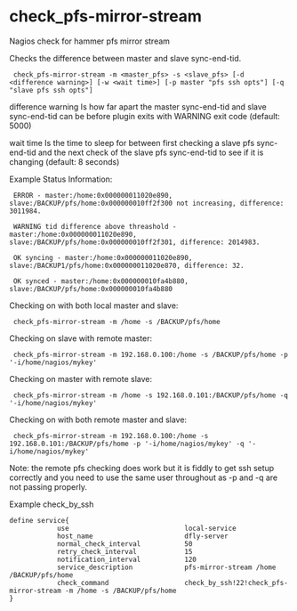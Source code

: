 # check_pfs-mirror-stream
Nagios check for hammer pfs mirror stream

Checks the difference between master and slave sync-end-tid.

     check_pfs-mirror-stream -m <master_pfs> -s <slave_pfs> [-d <difference warning>] [-w <wait time>] [-p master "pfs ssh opts"] [-q "slave pfs ssh opts"]
     
difference warning
Is how far apart the master sync-end-tid and slave sync-end-tid can be before plugin exits with WARNING exit code (default: 5000)

wait time
Is the time to sleep for between first checking a slave pfs sync-end-tid and the next check of the slave pfs sync-end-tid to see if it is changing (default: 8 seconds)

Example Status Information:

     ERROR - master:/home:0x000000011020e890, slave:/BACKUP/pfs/home:0x000000010ff2f300 not increasing, difference: 3011984. 

     WARNING tid difference above threashold - master:/home:0x000000011020e890, slave:/BACKUP/pfs/home:0x000000010ff2f301, difference: 2014983. 

     OK syncing - master:/home:0x000000011020e890, slave:/BACKUP1/pfs/home:0x000000011020e870, difference: 32.

     OK synced - master:/home:0x000000010fa4b880, slave:/BACKUP/pfs/home:0x000000010fa4b880


Checking on with both local master and slave:

     check_pfs-mirror-stream -m /home -s /BACKUP/pfs/home
 

Checking on slave with remote master:

     check_pfs-mirror-stream -m 192.168.0.100:/home -s /BACKUP/pfs/home -p '-i/home/nagios/mykey'
 

Checking on master with remote slave:

     check_pfs-mirror-stream -m /home -s 192.168.0.101:/BACKUP/pfs/home -q '-i/home/nagios/mykey'
 

Checking on with both remote master and slave:

     check_pfs-mirror-stream -m 192.168.0.100:/home -s 192.168.0.101:/BACKUP/pfs/home -p '-i/home/nagios/mykey' -q '-i/home/nagios/mykey'
 
 
 Note: the remote pfs checking does work but it is fiddly to get ssh setup correctly and you need to use the same user throughout as -p and -q are not passing properly.
 
Example check_by_ssh 

    define service{
                use                             local-service
                host_name                       dfly-server
                normal_check_interval           50
                retry_check_interval            15
                notification_interval           120
                service_description             pfs-mirror-stream /home /BACKUP/pfs/home
                check_command                   check_by_ssh!22!check_pfs-mirror-stream -m /home -s /BACKUP/pfs/home
    }
